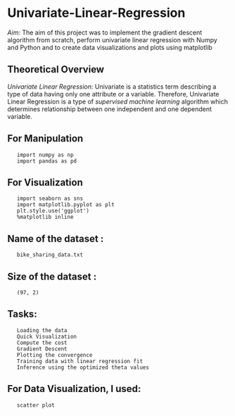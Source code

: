 # Univariate-Linear-Regression

*Aim:* The aim of this project was to implement the gradient descent algorithm from scratch, perform univariate linear regression with Numpy and Python and to create data visualizations and plots using matplotlib

## Theoretical Overview

*Univariate Linear Regression:* Univariate is a statistics term describing a type of data having only one attribute or a variable. Therefore, Univariate Linear Regression is a type of *supervised machine learning* algorithm which determines relationship between one independent and one dependent variable. 

## For Manipulation  
       import numpy as np
       import pandas as pd

## For Visualization
       import seaborn as sns 
       import matplotlib.pyplot as plt 
       plt.style.use('ggplot')
       %matplotlib inline
                  
## Name of the dataset : 
       bike_sharing_data.txt

## Size of the dataset : 
       (97, 2)

## Tasks:
       Loading the data
       Quick Visualization
       Compute the cost
       Gradient Descent
       Plotting the convergence
       Training data with linear regression fit
       Inference using the optimized theta values

## For Data Visualization, I used:
       scatter plot
